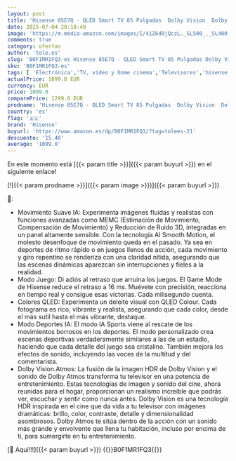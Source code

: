 ```yaml
---
layout: post
title: 'Hisense 85E7Q - QLED Smart TV 85 Pulgadas  Dolby Vision  Dolby Atmos  Modo Juego Plus  60Hz VRR 120 fps  Modo Deportes  Monvimiento Suave IA  Bluetooth y HDMI 2.1  Control por Voz Alexa'
date: 2025-07-04 20:18:49
image: 'https://m.media-amazon.com/images/I/41Z6d9jQczL._SL500_._SL400_.jpg'
comments: true
category: ofertas
author: 'tole.es'
slug: 'B0F1MR1FQ3-es Hisense 85E7Q - QLED Smart TV 85 Pulgadas Dolby Vision...'
sku: 'B0F1MR1FQ3-es'
tags: [ 'Electrónica','TV, vídeo y home cinema','Televisores','hisense','smart','tv','🇪🇸', ]
actualPrice: 1099.0 EUR
currency: EUR
price: 1099.0
comparePrice: 1299.0 EUR
prodname: 'Hisense 85E7Q - QLED Smart TV 85 Pulgadas  Dolby Vision  Dolby Atmos  Modo Juego Plus  60Hz VRR 120 fps  Modo Deportes  Monvimiento Suave IA  Bluetooth y HDMI 2.1  Control por Voz Alexa'
country: 'es'
flag: '🇪🇸'
brand: 'Hisense'
buyurl: 'https://www.amazon.es/dp/B0F1MR1FQ3/?tag=tolees-21'
descuento: '15.40'
average: '1099.0'
---
```


En este momento está [{{< param title >}}]({{< param buyurl >}}) en el siguiente enlace!

[![{{< param prodname >}}]({{< param image >}})]({{< param buyurl >}})

🔎:

- Movimiento Suave IA: Experimenta imágenes fluidas y realistas con funciones avanzadas como MEMC (Estimación de Movimiento, Compensación de Movimiento) y Reducción de Ruido 3D, integradas en un panel altamente sensible. Con la tecnología AI Smooth Motion, el molesto desenfoque de movimiento queda en el pasado. Ya sea en deportes de ritmo rápido o en juegos llenos de acción, cada movimiento y giro repentino se renderiza con una claridad nítida, asegurando que las escenas dinámicas aparezcan sin interrupciones y fieles a la realidad.
- Modo Juego: Di adiós al retraso que arruina los juegos. El Game Mode de Hisense reduce el retraso a 16 ms. Muévete con precisión, reacciona en tiempo real y consigue esas victorias. Cada milisegundo cuenta.
- Colores QLED: Experimenta un deleite visual con QLED Colour. Cada fotograma es rico, vibrante y realista, asegurando que cada color, desde el más sutil hasta el más vibrante, destaque.
- Modo Deportes IA: El modo IA Sports viene al rescate de los movimientos borrosos en los deportes. El modo personalizado crea escenas deportivas verdaderamente similares a las de un estadio, haciendo que cada detalle del juego sea cristalino. También mejora los efectos de sonido, incluyendo las voces de la multitud y del comentarista.
- Dolby Vision.Atmos: La fusión de la imagen HDR de Dolby Vision y el sonido de Dolby Atmos transforma tu televisor en una potencia de entretenimiento. Estas tecnologías de imagen y sonido del cine, ahora reunidas para el hogar, proporcionan un realismo increíble que podrás ver, escuchar y sentir como nunca antes. Dolby Vision es una tecnología HDR inspirada en el cine que da vida a tu televisor con imágenes dramáticas: brillo, color, contraste, detalle y dimensionalidad asombrosos. Dolby Atmos te sitúa dentro de la acción con un sonido más grande y envolvente que llena tu habitación, incluso por encima de ti, para sumergirte en tu entretenimiento.

[🛒 Aquí!!!]({{< param buyurl >}})
{{<world>}}B0F1MR1FQ3{{</world>}}
